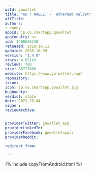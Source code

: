 ```yaml
---
wsId: gowallet
title: "GO ! WALLET -  ethereum wallet"
altTitle: 
authors:
- danny
appId: jp.co.smartapp.gowallet
appCountry: us
idd: 1400626330
released: 2018-10-11
updated: 2020-10-09
version: "1.4.8"
stars: 4.63143
reviews: 700
size: 86727680
website: https://www.go-wallet.app/
repository: 
issue: 
icon: jp.co.smartapp.gowallet.jpg
bugbounty: 
verdict: stale
date: 2021-10-04
signer: 
reviewArchive:


providerTwitter: gowallet_app_
providerLinkedIn: 
providerFacebook: gowalletappli
providerReddit: 

redirect_from:

---
```


{% include copyFromAndroid.html %}
